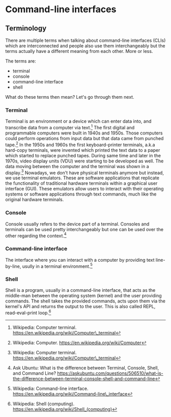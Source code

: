 # Command-line interfaces

## Terminology

There are multiple terms when talking about command-line interfaces (CLIs) which are interconnected and people also use them interchangeably but the terms actually have a different meaning from each other. More or less.

The terms are:
- terminal
- console
- command-line interface
- shell

What do these terms then mean? Let's go through them next.

### Terminal

Terminal is an environment or a device which can enter data into, and transcribe data from a computer via text.[^1] The first digital and programmable computers were built in 1940s and 1950s. Those computers could perform operations from input data but that data came from punched tape.[^2] In the 1950s and 1960s the first keyboard-printer terminals, a.k.a hard-copy terminals, were invented which printed the text data to a paper which started to replace punched tapes. During same time and later in the 1970s, video display units (VDU) were starting to be developed as well. The data moving between the computer and the terminal was shown in a display.[^1] Nowadays, we don't have physical terminals anymore but instead, we use terminal emulators. These are software applications that replicate the functionality of traditional hardware terminals within a graphical user interface (GUI). These emulators allow users to interact with their operating systems or software applications through text commands, much like the original hardware terminals.

### Console

Console usually refers to the device part of a terminal. Consoles and terminals can be used pretty interchangeably but one can be used over the other regarding the context.[^3]

### Command-line interface

The interface where you can interact with a computer by providing text line-by-line, usully in a terminal environment.[^4]

### Shell

Shell is a program, usually in a command-line interface, that acts as the middle-man between the operating system (kernel) and the user providing commands. The shell takes the provided commands, acts upon them via the kernel's API and returns the output to the user. This is also called REPL, read-eval-print loop.[^5]

[^1]: Wikipedia: Computer terminal. https://en.wikipedia.org/wiki/Computer\_terminal
[^2]: Wikipedia: Computer. https://en.wikipedia.org/wiki/Computer
[^3]: Ask Ubuntu: What is the difference between Terminal, Console, Shell, and Command Line? https://askubuntu.com/questions/506510/what-is-the-difference-between-terminal-console-shell-and-command-line
[^4]: Wikipedia: Command-line interface. https://en.wikipedia.org/wiki/Command-line\_interface
[^5]: Wikipedia: Shell (computing). https://en.wikipedia.org/wiki/Shell_(computing)

